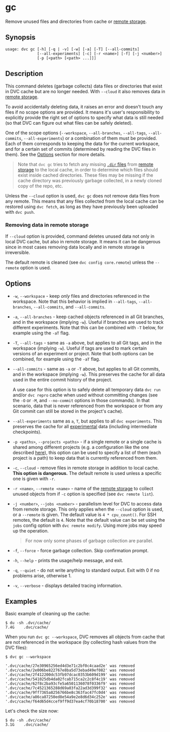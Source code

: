 # gc

Remove unused files and directories from <abbr>cache</abbr> or
[remote storage](/doc/command-reference/remote).

## Synopsis

```usage
usage: dvc gc [-h] [-q | -v] [-w] [-a] [-T] [--all-commits]
              [--all-experiments] [-c] [-r <name>] [-f] [-j <number>]
              [-p [<path> [<path> ...]]]
```

## Description

This command deletes (garbage collects) data files or directories that exist in
DVC cache but are no longer needed. With `--cloud` it also removes data in
[remote storage](/doc/command-reference/remote).

To avoid accidentally deleting data, it raises an error and doesn't touch any
files if no scope options are provided. It means it's user's responsibility to
explicitly provide the right set of options to specify what data is still needed
(so that DVC can figure out what files can be safely deleted).

One of the scope options (`--workspace`, `--all-branches`, `--all-tags`,
`--all-commits`, `--all-experiments`) or a combination of them must be provided.
Each of them corresponds to keeping the data for the current workspace, and for
a certain set of commits (determined by reading the <abbr>DVC files</abbr> in
them). See the [Options](#options) section for more details.

> Note that `dvc gc` tries to fetch any missing
> [`.dir` files](/doc/user-guide/project-structure/internal-files#structure-of-the-cache-directory)
> from [remote storage](/doc/command-reference/remote) to the local
> <abbr>cache</abbr>, in order to determine which files should exist inside
> cached directories. These files may be missing if the cache directory was
> previously garbage collected, in a newly cloned copy of the repo, etc.

Unless the `--cloud` option is used, `dvc gc` does not remove data files from
any remote. This means that any files collected from the local cache can be
restored using `dvc fetch`, as long as they have previously been uploaded with
`dvc push`.

### Removing data in remote storage

If `--cloud` option is provided, command deletes unused data not only in local
DVC cache, but also in remote storage. It means it can be dangerous since in
most cases removing data locally and in remote storage is irreversible.

The default remote is cleaned (see `dvc config core.remote`) unless the
`--remote` option is used.

## Options

- `-w`, `--workspace` - keep _only_ files and directories referenced in the
  workspace. Note that this behavior is implied in `--all-tags`,
  `--all-branches`, `--all-commits`, and `--all-commits`.

- `-a`, `--all-branches` - keep cached objects referenced in all Git branches,
  and in the workspace (implying `-w`). Useful if branches are used to track
  different experiments. Note that this can be combined with `-T` below, for
  example using the `-aT` flag.

- `-T`, `--all-tags` - same as `-a` above, but applies to all Git tags, and in
  the workspace (implying `-w`). Useful if tags are used to mark certain
  versions of an experiment or project. Note that both options can be combined,
  for example using the `-aT` flag.

- `--all-commits` - same as `-a` or `-T` above, but applies to all Git commits,
  and in the workspace (implying `-w`). This preserves the cache for all data
  used in the entire commit history of the project.

  A use case for this option is to safely delete all temporary data `dvc run`
  and/or `dvc repro` cache when used without committing changes (see the `-O` or
  `-M`, and `--no-commit` options in those commands). In that scenario, data
  that is never referenced from the workspace or from any Git commit can still
  be stored in the project's cache).

- `--all-experiments` same as `a`, `T`, but applies to all `dvc experiments`.
  This preserves the cache for all
  [experimental](/doc/user-guide/external-dependencies) data (including
  intermediate checkpoints).

- `-p <paths>`, `--projects <paths>` - if a single remote or a single cache is
  shared among different projects (e.g. a configuration like the one described
  [here](/doc/use-cases/shared-development-server)), this option can be used to
  specify a list of them (each project is a path) to keep data that is currently
  referenced from them.

- `-c`, `--cloud` - remove files in remote storage in addition to local cache.
  **This option is dangerous.** The default remote is used unless a specific one
  is given with `-r`.

- `-r <name>`, `--remote <name>` - name of the
  [remote storage](/doc/command-reference/remote) to collect unused objects from
  if `-c` option is specified (see `dvc remote list`).

- `-j <number>`, `--jobs <number>` - parallelism level for DVC to access data
  from remote storage. This only applies when the `--cloud` option is used, or a
  `--remote` is given. The default value is `4 * cpu_count()`. For SSH remotes,
  the default is `4`. Note that the default value can be set using the `jobs`
  config option with `dvc remote modify`. Using more jobs may speed up the
  operation.

  > For now only some phases of garbage collection are parallel.

- `-f`, `--force` - force garbage collection. Skip confirmation prompt.

- `-h`, `--help` - prints the usage/help message, and exit.

- `-q`, `--quiet` - do not write anything to standard output. Exit with 0 if no
  problems arise, otherwise 1.

- `-v`, `--verbose` - displays detailed tracing information.

## Examples

Basic example of cleaning up the <abbr>cache</abbr>:

```dvc
$ du -sh .dvc/cache/
7.4G    .dvc/cache/
```

When you run `dvc gc --workspace`, DVC removes all objects from cache that are
not referenced in the <abbr>workspace</abbr> (by collecting hash values from the
<abbr>DVC files</abbr>):

```dvc
$ dvc gc --workspace

'.dvc/cache/27e30965256ed4d3e71c2bf0c4caad2e' was removed
'.dvc/cache/2e006be822767e8ba5d73ebad49ef082' was removed
'.dvc/cache/2f412200dc53fb97dcac0353b609d199' was removed
'.dvc/cache/541025db4da02fcab715ca2c2c8f4c19' was removed
'.dvc/cache/62f8c2ba93cfe5a6501136078f0336f9' was removed
'.dvc/cache/7c4521365288d69a03fa22ad3d399f32' was removed
'.dvc/cache/9ff7365a8256766be8c363fac47fc0d4' was removed
'.dvc/cache/a86ca87250ed8e54a9e2e8d6d34c252e' was removed
'.dvc/cache/f64d65d4ccef9ff9d37ea4cf70b18700' was removed
```

Let's check the size now:

```dvc
$ du -sh .dvc/cache/
3.1G    .dvc/cache/
```
